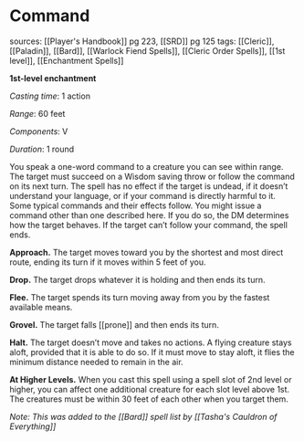 # Command
sources: [[Player's Handbook]] pg 223, [[SRD]] pg 125
tags: [[Cleric]], [[Paladin]], [[Bard]], [[Warlock Fiend Spells]], [[Cleric Order Spells]], [[1st level]], [[Enchantment Spells]]

**1st-level enchantment**

*Casting time*: 1 action

*Range*: 60 feet

*Components*: V

*Duration*: 1 round

You speak a one-word command to a creature you can see within range. The target must succeed on a Wisdom saving throw or follow the command on its next turn. The spell has no effect if the target is undead, if it doesn’t understand your language, or if your command is directly harmful to it. 
Some typical commands and their effects follow. You might issue a command other than one described here. If you do so, the DM determines how the target behaves. If the target can’t follow your command, the spell ends. 

**Approach.** The target moves toward you by the shortest and most direct route, ending its turn if it moves within 5 feet of you. 

**Drop.** The target drops whatever it is holding and then
ends its turn. 

**Flee.** The target spends its turn moving away from you by the fastest available means. 

**Grovel.** The target falls [[prone]] and then ends its turn. 

**Halt.** The target doesn’t move and takes no actions. A flying creature stays aloft, provided that it is able to do so. If it must move to stay aloft, it flies the minimum distance needed to remain in the air.

**At Higher Levels.** When you cast this spell using a spell slot of 2nd level or higher, you can affect one additional creature for each slot level above 1st. The creatures must be within 30 feet of each other when you target them.

*Note: This was added to the [[Bard]] spell list by [[Tasha's Cauldron of Everything]]*